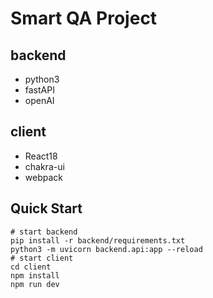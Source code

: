 # Smart QA Project
## backend
 - python3
 - fastAPI
 - openAI
## client
 - React18
 - chakra-ui
 - webpack
## Quick Start
```shell
# start backend
pip install -r backend/requirements.txt
python3 -m uvicorn backend.api:app --reload
# start client
cd client
npm install
npm run dev
```